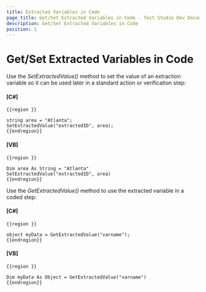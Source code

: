 ```yaml
---
title: Extracted Variables in Code
page_title: Get/Set Extracted Variables in Code - Test Studio Dev Documentation
description: Get/Set Extracted Variables in Code
position: 1
---
```

# Get/Set Extracted Variables in Code #

Use the *SetExtractedValue()* method to set the value of an extraction variable so it can be used later in a standard action or verification step:

#### __[C#]__

    {{region }}

    string area = "Atlanta";
    SetExtractedValue("extractedID", area);
    {{endregion}}

#### __[VB]__

    {{region }}

    Dim area As String = "Atlanta"
    SetExtractedValue("extractedID", area)
    {{endregion}}

Use the *GetExtractedValue()* method to use the extracted variable in a coded step:

#### __[C#]__

    {{region }}

    object myData = GetExtractedValue("varname");
    {{endregion}}

#### __[VB]__

    {{region }}

    Dim myData As Object = GetExtractedValue("varname")
    {{endregion}}